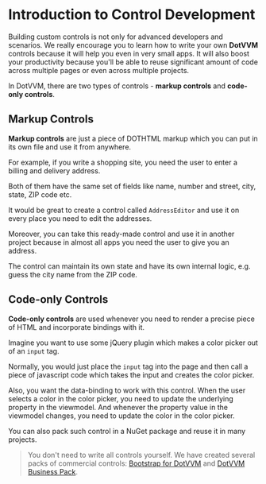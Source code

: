 # Introduction to Control Development

Building custom controls is not only for advanced developers and scenarios. We really encourage you to learn how to write your own **DotVVM** controls because it will help you even in very small apps. It will also boost your productivity because you'll be able to reuse significant amount of code across multiple pages or even across multiple projects.

In DotVVM, there are two types of controls - **markup controls** and **code-only controls**. 

## Markup Controls

**Markup controls** are just a piece of DOTHTML markup which you can put in its own file and use it from anywhere.

For example, if you write a shopping site, you need the user to enter a billing and delivery address. 

Both of them have the same set of fields like name, number and street, city, state, ZIP code etc.

It would be great to create a control called `AddressEditor` and use it on every place you need to edit the addresses.

Moreover, you can take this ready-made control and use it in another project because in almost all apps you need the user to give you an address.

The control can maintain its own state and have its own internal logic, e.g. guess the city name from the ZIP code.

## Code-only Controls

**Code-only controls** are used whenever you need to render a precise piece of HTML and incorporate bindings with it.

Imagine you want to use some jQuery plugin which makes a color picker out of an `input` tag. 

Normally, you would just place the `input` tag into the page and then call a piece of javascript code which takes the input and creates the color picker. 

Also, you want the data-binding to work with this control. When the user selects a color in the color picker, you need to update the underlying property in the viewmodel. And whenever the property value in the viewmodel changes, you need to update the color in the color picker. 

You can also pack such control in a NuGet package and reuse it in many projects.

> You don't need to write all controls yourself. We have created several packs of commercial controls: [Bootstrap for DotVVM](https://www.dotvvm.com/landing/bootstrap-for-dotvvm) and [DotVVM Business Pack](https://www.dotvvm.com/landing/dotvvm-business-pack).
